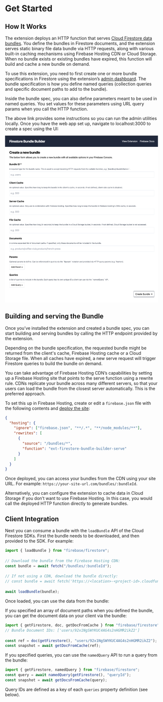 # Get Started

## How It Works

The extension deploys an HTTP function that serves [Cloud Firestore data bundles](https://firebase.google.com/docs/firestore/bundles). You define the bundles in Firestore documents, and the extension serves static binary file data bundle via HTTP requests, along with various built-in caching mechanisms using Firebase Hosting CDN or Cloud Storage. When no bundle exists or existing bundles have expired, this function will build and cache a new bundle on demand.

To use this extension, you need to first create one or more bundle specifications in Firestore using the extension’s [admin dashboard](https://github.com/firebase/firestore-bundle-builder/tree/main/admin-dashboard). The bundle specification is how you define named queries (collection queries and specific document paths to add to the bundle).

Inside the bundle spec, you can also define parameters meant to be used in named queries. You set values for these parameters using URL query params when you call the HTTP function.

The above link provides some instructions so you can run the admin utilities locally. Once you have the web app set up, navigate to localhost:3000 to create a spec using the UI:

![example](/docs/firestore-bundle-builder/media/admin-ui.png)

## Building and serving the Bundle

Once you’ve installed the extension and created a bundle spec, you can start building and serving bundles by calling the HTTP endpoint provided by the extension.

Depending on the bundle specification, the requested bundle might be returned from the client's cache, Firebase Hosting cache or a Cloud Storage file. When all caches have expired, a new serve request will trigger Firestore queries to build the bundle on demand.

You can take advantage of Firebase Hosting CDN’s capabilities by setting up a Firebase Hosting site that points to the serve function using a rewrite rule. CDNs replicate your bundle across many different servers, so that your users can load the bundle from the closest server automatically. This is the preferred approach.

To set this up in Firebase Hosting, create or edit a `firebase.json` file with the following contents and [deploy the site](https://firebase.google.com/docs/hosting/test-preview-deploy#deploy-project-directory-to-live):

```json
{
  "hosting": {
    "ignore": ["firebase.json", "**/.*", "**/node_modules/**"],
    "rewrites": [
      {
        "source": "/bundles/*",
        "function": "ext-firestore-bundle-builder-serve"
      }
    ]
  }
}
```

Once deployed, you can access your bundles from the CDN using your site URL. For example: `https://your-site-url.com/bundles/:bundleId`.

Alternatively, you can configure the extension to cache data in Cloud Storage if you don’t want to use Firebase Hosting. In this case, you would call the deployed HTTP function directly to generate bundles.

## Client Integration

Next you can consume a bundle with the `loadBundle` API of the Cloud Firestore SDKs. First the bundle needs to be downloaded, and then provided to the SDK. For example:

```js
import { loadBundle } from "firebase/firestore";

// Download the bundle from the Firebase Hosting CDN:
const bundle = await fetch("/bundles/:bundleId");

// If not using a CDN, download the bundle directly:
// const bundle = await fetch('https://<location>-<project-id>.cloudfunctions.net/ext-firestore-bundle-builder-serve/:bundleId');

await loadBundle(bundle);
```

Once loaded, you can use the data from the bundle:

If you specified an array of document paths when you defined the bundle, you can get the document data on your client via the bundle:

```js
import { getFirestore, doc, getDocFromCache } from "firebase/firestore";
// Bundle Document IDs: ['users/92x1NgSWYKUC4AG4s2nHGMR2ikZ2']

const ref = doc(getFirestore(), "users/92x1NgSWYKUC4AG4s2nHGMR2ikZ2");
const snapshot = await getDocFromCache(ref);
```

If you specified queries, you can use the `namedQuery` API to run a query from the bundle:

```js
import { getFirestore, namedQuery } from "firebase/firestore";
const query = await namedQuery(getFirestore(), "queryId");
const snapshot = await getDocsFromCache(query);
```

Query IDs are defined as a key of each `queries` property definition (see below).
